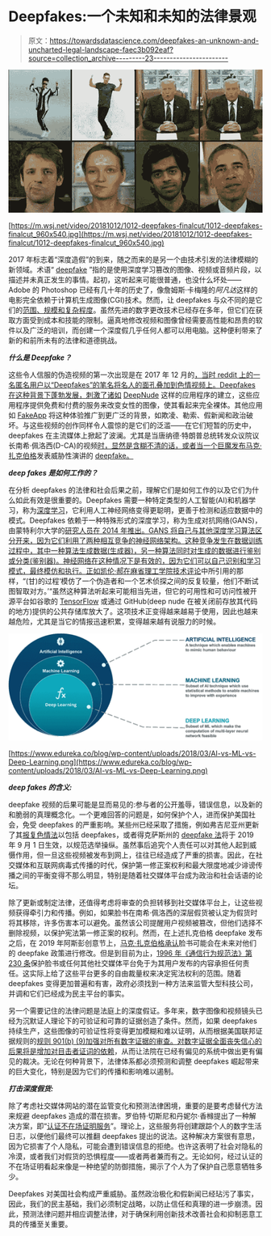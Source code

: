 # Deepfakes:一个未知和未知的法律景观

> 原文：<https://towardsdatascience.com/deepfakes-an-unknown-and-uncharted-legal-landscape-faec3b092eaf?source=collection_archive---------23----------------------->

![](img/15e21d2f9770ed4e4fd685024c3a9cc6.png)

[https://m.wsj.net/video/20181012/1012-deepfakes-finalcut/1012-deepfakes-finalcut_960x540.jpg](https://m.wsj.net/video/20181012/1012-deepfakes-finalcut/1012-deepfakes-finalcut_960x540.jpg)

2017 年标志着“深度造假”的到来，随之而来的是另一个由技术引发的法律模糊的新领域。术语“ [deepfake](https://en.wikipedia.org/wiki/Deepfake) ”指的是使用深度学习篡改的图像、视频或音频片段，以描述并未真正发生的事情。起初，这听起来可能很普通，也没什么坏处——Adobe 的 Photoshop 已经有几十年的历史了，像詹姆斯·卡梅隆的*阿凡达*这样的电影完全依赖于计算机生成图像(CGI)技术。然而，让 deepfakes 与众不同的是它们的[范围、规模和复杂程度](https://muse.jhu.edu/article/715916/pdf)。虽然先进的数字更改技术已经存在多年，但它们在获取方面受到成本和技能的限制。逼真地修改视频和图像曾经需要高性能和昂贵的软件以及广泛的培训，而创建一个深度假几乎任何人都可以用电脑。这种便利带来了新的和前所未有的法律和道德挑战。

***什么是 Deepfake？***

这些令人信服的伪造视频的第一次出现是在 2017 年 12 月的[，当时 reddit 上的一名匿名用户以“Deepfakes”的笔名将名人的面孔叠加到色情视频上。Deepfakes 在这种背景下蓬勃发展，刺激了诸如](https://theweek.com/articles/777592/rise-deepfakes) [DeepNude](https://www.theverge.com/2019/6/27/18761496/deepnude-shuts-down-deepfake-nude-ai-app-women) 这样的应用程序的建立，这些应用程序提供免费和付费的服务来改变女性的图像，使其看起来完全裸体。其他应用如 [FakeApp](https://www.theverge.com/2018/2/11/16992986/fakeapp-deepfakes-ai-face-swapping) 将这种体验推广到更广泛的背景，如欺凌、勒索、假新闻和政治破坏。与这些视频的创作同样令人震惊的是它们的泛滥——在它们短暂的历史中，deepfakes 在主流媒体上掀起了波澜。尤其是当唐纳德·特朗普总统转发众议院议长南希·佩洛西(D-CA)的视频[时，显然是含糊不清的话，或者当一个巨魔发布马克·扎克伯格](https://www.theverge.com/2019/5/24/18637771/nancy-pelosi-congress-deepfake-video-facebook-twitter-youtube)发表威胁性演讲的 [deepfake。](https://www.cnet.com/news/deepfake-video-of-facebook-ceo-mark-zuckerberg-posted-on-instagram/)

***deep fakes 是如何工作的？***

在分析 deepfakes 的法律和社会后果之前，理解它们是如何工作的以及它们为什么如此有效是很重要的。Deepfakes 需要一种特定类型的人工智能(AI)和机器学习，称为[深度学习](https://whatis.techtarget.com/definition/deepfake)，它利用人工神经网络变得更聪明，更善于检测和适应数据中的模式。Deepfakes 依赖于一种特殊形式的深度学习，称为生成对抗网络(GANS)，由蒙特利尔大学的[研究人员在 2014 年推出。GANS 将自己与其他深度学习算法区分开来，因为它们利用了两种相互竞争的神经网络架构。这种竞争发生在数据训练过程中，其中一种算法生成数据(生成器)，另一种算法同时对生成的数据进行鉴别或分类(鉴别器)。神经网络在这种情况下是有效的，因为它们可以自己识别和学习模式，最终模仿和执行。正如凯伦·郝在](https://arxiv.org/abs/1406.2661)[麻省理工学院技术评论](https://www.technologyreview.com/s/612501/inside-the-world-of-ai-that-forges-beautiful-art-and-terrifying-deepfakes/)中所引用的那样，“(甘)的过程‘模仿了一个伪造者和一个艺术侦探之间的反复较量，他们不断试图智取对方。’“虽然这种算法听起来可能相当先进，但它的可用性和可访问性被开源平台如谷歌的 [TensorFlow](https://www.tensorflow.org/) 或通过 GitHub(deep nude 在被关闭前存放其代码的地方)提供的公共存储库放大了。这项技术正变得越来越易于使用，因此也越来越危险，尤其是当它的情报迅速积累，变得越来越有说服力的时候。

![](img/bf70b0c06dbf0560ae9bc901c65cbde4.png)

[https://www.edureka.co/blog/wp-content/uploads/2018/03/AI-vs-ML-vs-Deep-Learning.png](https://www.edureka.co/blog/wp-content/uploads/2018/03/AI-vs-ML-vs-Deep-Learning.png)

***deep fakes 的含义:***

deepfake 视频的后果可能是显而易见的:参与者的公开羞辱，错误信息，以及新的和脆弱的真理概念化。一个更难回答的问题是，如何保护个人，进而保护美国社会，免受 deepfakes 的严重影响。某些州已经采取了措施，例如弗吉尼亚州更新了其[报复色情法](https://techcrunch.com/2019/07/01/deepfake-revenge-porn-is-now-illegal-in-virginia/)以包括 deepfakes，或者得克萨斯州的 [deepfake 法](https://www.theverge.com/2019/7/1/20677800/virginia-revenge-porn-deepfakes-nonconsensual-photos-videos-ban-goes-into-effect)将于 2019 年 9 月 1 日生效，以规范选举操纵。虽然事后追究个人责任可以对其他人起到威慑作用，但一旦这些视频被发布到网上，往往已经造成了严重的损害。因此，在社交媒体和互联网病毒式传播的时代，保护第一修正案权利和最大限度地减少诽谤传播之间的平衡变得不那么明显，特别是随着社交媒体平台成为政治和社会话语的论坛。

除了更新或制定法律，还值得考虑将审查的负担转移到社交媒体平台上，让这些视频获得牵引力和传播。例如，如果脸书在南希·佩洛西的深层假货被认定为假货时将其移除，许多伤害本可以避免。虽然该公司提醒用户视频被篡改，但他们选择不删除视频，以保护宪法第一修正案的权利。然而，在上述扎克伯格 deepfake 发布之后，在 2019 年阿斯彭创意节上，[马克·扎克伯格承认](https://www.theatlantic.com/technology/archive/2019/06/zuckerberg-very-good-case-deepfakes-are-completely-different-from-misinformation/592681/)脸书可能会在未来对他们的 deepfake 政策进行修改。但是到目前为止，[1996 年《通信行为规范法》第 230 条](https://www.minclaw.com/legal-resource-center/what-is-section-230-of-the-communication-decency-act-cda/)保护脸书或任何其他社交媒体平台免于为其用户发布的内容承担任何责任。这实际上给了这些平台更多的自由裁量权来决定宪法权利的范围。随着 deepfakes 变得更加普遍和有害，政府必须找到一种方法来监管大型科技公司，并调和它们已经成为民主平台的事实。

另一个需要记住的法律问题是法庭上的深度假证。多年来，数字图像和视频镜头已经为沉默证人理论下的可验证和可靠的证据创造了条件。然而，如果 deepfakes 持续生产，这些图像的可验证性将变得更加模糊和难以证明，从而根据美国联邦证据规则的[规则 901(b) (9)加强对所有数字证据的审查。对数字证据全面丧失信心的后果将是](https://www.law.cornell.edu/rules/fre/rule_901)[增加对目击者证词的依赖](https://journals.sagepub.com/doi/abs/10.1177/1365712718807226)，从而让法院在已经有偏见的系统中做出更有偏见的裁决。无论在何种背景下，法律体系都必须预测和调整 deepfakes 崛起带来的巨大变化，特别是因为它们的传播和影响难以遏制。

***打击深度假货:***

除了考虑社交媒体网站的潜在监管变化和预测法律困境，重要的是要考虑替代方法来规避 deepfakes 造成的潜在损害。罗伯特·切斯尼和丹妮尔·香橼提出了一种解决方案，即“[认证不在场证明服务](https://www.foreignaffairs.com/articles/world/2018-12-11/deepfakes-and-new-disinformation-war)”。理论上，这些服务将创建跟踪个人的数字生活日志，以便他们最终可以推翻 deepfakes 提出的说法。这种解决方案很有意思，因为它损害了个人隐私，可能会遭到错误信息的拒绝。也许这表明了社会对隐私的冷漠，或者我们对假货的恐惧程度——或者两者兼而有之。无论如何，经过认证的不在场证明看起来像是一种绝望的防御措施，揭示了个人为了保护自己愿意牺牲多少。

Deepfakes 对美国社会构成严重威胁。虽然政治极化和假新闻已经玷污了事实，因此，我们的民主基础，我们必须制定战略，以防止信任和真理的进一步崩溃。因此，预测法律问题并相应调整法律，对于确保利用创新技术改善社会和抑制恶意工具的传播至关重要。
